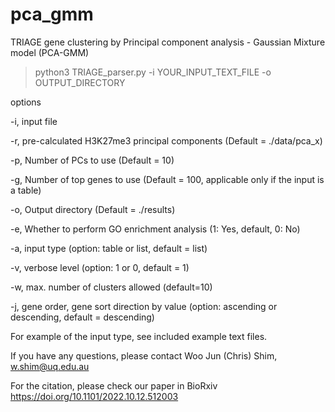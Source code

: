 # pca_gmm
TRIAGE gene clustering by Principal component analysis - Gaussian Mixture model (PCA-GMM)

> python3 TRIAGE_parser.py -i YOUR_INPUT_TEXT_FILE -o OUTPUT_DIRECTORY 

options

-i, input file

-r, pre-calculated H3K27me3 principal components (Default = ./data/pca_x)

-p, Number of PCs to use (Default = 10)

-g, Number of top genes to use (Default = 100, applicable only if the input is a table)

-o, Output directory (Default = ./results)

-e, Whether to perform GO enrichment analysis (1: Yes, default, 0: No)

-a, input type (option: table or list, default = list)

-v, verbose level (option: 1 or 0, default = 1)

-w, max. number of clusters allowed (default=10)

-j, gene order, gene sort direction by value (option: ascending or descending, default = descending)

For example of the input type, see included example text files. 

If you have any questions, please contact Woo Jun (Chris) Shim, w.shim@uq.edu.au 

For the citation, please check our paper in BioRxiv https://doi.org/10.1101/2022.10.12.512003 
